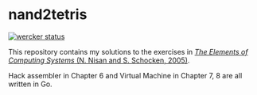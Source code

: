 # nand2tetris

[![wercker status](https://app.wercker.com/status/0328faba738ad99bc3602d224f6232db/s "wercker status")](https://app.wercker.com/project/bykey/0328faba738ad99bc3602d224f6232db)

This repository contains my solutions to the exercises in [_The Elements of Computing Systems_ (N. Nisan and S. Schocken, 2005)](https://mitpress.mit.edu/books/elements-computing-systems).

Hack assembler in Chapter 6 and Virtual Machine in Chapter 7, 8 are all written in Go.
